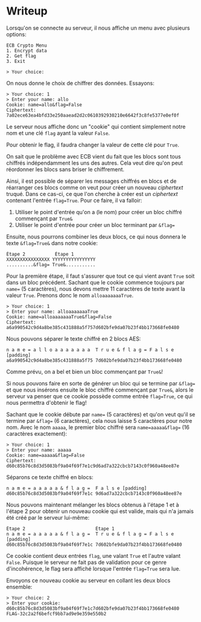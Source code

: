 # Writeup

Lorsqu'on se connecte au serveur, il nous affiche un menu avec plusieurs options:

```
ECB Crypto Menu
1. Encrypt data
2. Get flag
3. Exit

> Your choice:
```

On nous donne le choix de chiffrer des données. Essayons:

```
> Your choice: 1
> Enter your name: allo
Cookie: name=allo&flag=False
Ciphertext: 7a02ece63ea4bfd33e250aaead2d2c0610392930210e6642f3c8fe5377e0ef0f
```

Le serveur nous affiche donc un "cookie" qui contient simplement notre nom et une clé `flag` ayant la valeur `False`.

Pour obtenir le flag, il faudra changer la valeur de cette clé pour `True`.

On sait que le problème avec ECB vient du fait que les blocs sont tous chiffrés indépendamment les uns des autres. Cela veut dire qu'on peut réordonner les blocs sans briser le chiffrement.

Ainsi, il est possible de séparer les messages chiffrés en blocs et de réarranger ces blocs comme on veut pour créer un nouveau _ciphertext_ truqué. Dans ce cas-ci, ce que l'on cherche à créer est un _ciphertext_ contenant l'entrée `flag=True`. Pour ce faire, il va falloir:

1. Utiliser le point d'entrée qu'on a (le nom) pour créer un bloc chiffré commençant par `True&`
2. Utiliser le point d'entrée pour créer un bloc terminant par `&flag=`

Ensuite, nous pourrons combiner les deux blocs, ce qui nous donnera le texte `&flag=True&` dans notre cookie:

```
Étape 2           Étape 1
XXXXXXXXXXXXXXXX YYYYYYYYYYYYYYYY
..........&flag= True&...........
```

Pour la première étape, il faut s'assurer que tout ce qui vient avant `True` soit dans un bloc précédent. Sachant que le cookie commence toujours par `name=` (5 caractères), nous devons mettre 11 caractères de texte avant la valeur `True`. Prenons donc le nom `alloaaaaaaaTrue`.

```
> Your choice: 1
> Enter your name: alloaaaaaaaTrue
Cookie: name=alloaaaaaaaTrue&flag=False
Ciphertext: a6a990542c9d4a8be385c431888a5f757d602bfe9da07b23f4bb173668fe0480
```

Nous pouvons séparer le texte chiffré en 2 blocs AES:

```
n a m e = a l l o a a a a a a a  T r u e & f l a g = F a l s e [padding]
a6a990542c9d4a8be385c431888a5f75 7d602bfe9da07b23f4bb173668fe0480
```

Comme prévu, on a bel et bien un bloc commençant par `True&`!

Si nous pouvons faire en sorte de générer un bloc qui se termine par `&flag=` et que nous insérons ensuite le bloc chiffré commençant par `True&`, alors le serveur va penser que ce cookie possède comme entrée `flag=True`, ce qui nous permettra d'obtenir le flag!

Sachant que le cookie débute par `name=` (5 caractères) et qu'on veut qu'il se termine par `&flag=` (6 caractères), cela nous laisse 5 caractères pour notre nom. Avec le nom `aaaaa`, le premier bloc chiffré sera `name=aaaaa&flag=` (16 caractères exactement):

```
> Your choice: 1
> Enter your name: aaaaa
Cookie: name=aaaaa&flag=False
Ciphertext: d60c85b76c8d3d5083bf9a04f69f7e1c9d6ad7a322cbcb7143c0f960a48ee87e
```

Séparons ce texte chiffré en blocs:

```
n a m e = a a a a a & f l a g =  F a l s e [padding]
d60c85b76c8d3d5083bf9a04f69f7e1c 9d6ad7a322cbcb7143c0f960a48ee87e
```

Nous pouvons maintenant mélanger les blocs obtenus à l'étape 1 et à l'étape 2 pour obtenir un nouveau cookie qui est valide, mais qui n'a jamais été créé par le serveur lui-même:

```
Étape 2                          Étape 1
n a m e = a a a a a & f l a g =  T r u e & f l a g = F a l s e [padding]
d60c85b76c8d3d5083bf9a04f69f7e1c 7d602bfe9da07b23f4bb173668fe0480
```

Ce cookie contient deux entrées `flag`, une valant `True` et l'autre valant `False`. Puisque le serveur ne fait pas de validation pour ce genre d'incohérence, le flag sera affiché lorsque l'entrée `flag=True` sera lue.

Envoyons ce nouveau cookie au serveur en collant les deux blocs ensemble:

```
> Your choice: 2
> Enter your cookie: d60c85b76c8d3d5083bf9a04f69f7e1c7d602bfe9da07b23f4bb173668fe0480
FLAG-32c2a2f6befcf9bb7ad9e9e359e550b2
```
